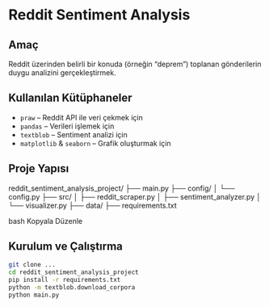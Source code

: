 # Reddit Sentiment Analysis

## Amaç
Reddit üzerinden belirli bir konuda (örneğin “deprem”) toplanan gönderilerin duygu analizini gerçekleştirmek.

## Kullanılan Kütüphaneler
- `praw` – Reddit API ile veri çekmek için
- `pandas` – Verileri işlemek için
- `textblob` – Sentiment analizi için
- `matplotlib` & `seaborn` – Grafik oluşturmak için

## Proje Yapısı
reddit_sentiment_analysis_project/
├── main.py
├── config/
│ └── config.py
├── src/
│ ├── reddit_scraper.py
│ ├── sentiment_analyzer.py
│ └── visualizer.py
├── data/
├── requirements.txt

bash
Kopyala
Düzenle

## Kurulum ve Çalıştırma

```bash
git clone ...
cd reddit_sentiment_analysis_project
pip install -r requirements.txt
python -m textblob.download_corpora
python main.py
